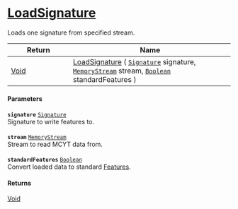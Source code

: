 # [LoadSignature](./SigComp11ChineseLoader--LoadSignature.md)

Loads one signature from specified stream.

| Return<div><a href="#"><img width=225></a></div> | Name<div><a href="#"><img width=525></a></div> | 
| --- | --- | 
| [Void](https://docs.microsoft.com/en-us/dotnet/api/System.Void) | [LoadSignature](./SigComp11ChineseLoader--LoadSignature.md) ( [`Signature`](./../../Signature.md) signature, [`MemoryStream`](https://docs.microsoft.com/en-us/dotnet/api/System.IO.MemoryStream) stream, [`Boolean`](https://docs.microsoft.com/en-us/dotnet/api/System.Boolean) standardFeatures ) | 


#### Parameters
**`signature`**  [`Signature`](./../../Signature.md)<br>Signature to write features to.<br><br>**`stream`**  [`MemoryStream`](https://docs.microsoft.com/en-us/dotnet/api/System.IO.MemoryStream)<br>Stream to read MCYT data from.<br><br>**`standardFeatures`**  [`Boolean`](https://docs.microsoft.com/en-us/dotnet/api/System.Boolean)<br>Convert loaded data to standard [Features](https://github.com/sigstat/sigstat/blob/develop/docs/md/SigStat/Common/Features.md).
#### Returns
[Void](https://docs.microsoft.com/en-us/dotnet/api/System.Void)<br>

